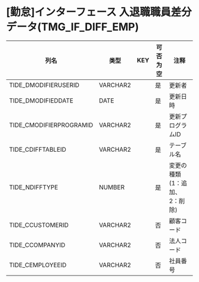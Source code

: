 # [勤怠]インターフェース  入退職職員差分データ(TMG_IF_DIFF_EMP)
| 列名   | 类型   | KEY  | 可否为空 | 注释   |
| ---- | ---- | ---- | ---- | ---- |
|TIDE_DMODIFIERUSERID|VARCHAR2||是|更新者|
|TIDE_DMODIFIEDDATE|DATE||是|更新日時|
|TIDE_CMODIFIERPROGRAMID|VARCHAR2||是|更新プログラムID|
|TIDE_CDIFFTABLEID|VARCHAR2||是|テーブル名|
|TIDE_NDIFFTYPE|NUMBER||是|変更の種類(1：追加、2：削除)|
|TIDE_CCUSTOMERID|VARCHAR2||否|顧客コード|
|TIDE_CCOMPANYID|VARCHAR2||否|法人コード|
|TIDE_CEMPLOYEEID|VARCHAR2||否|社員番号|
